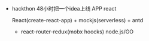- hackthon
    48小时把一个idea上线
    APP react

    React(create-react-app) + mockjs(serverless) + antd
    + react-router-redux(mobx hoocks)
    node.js/GO